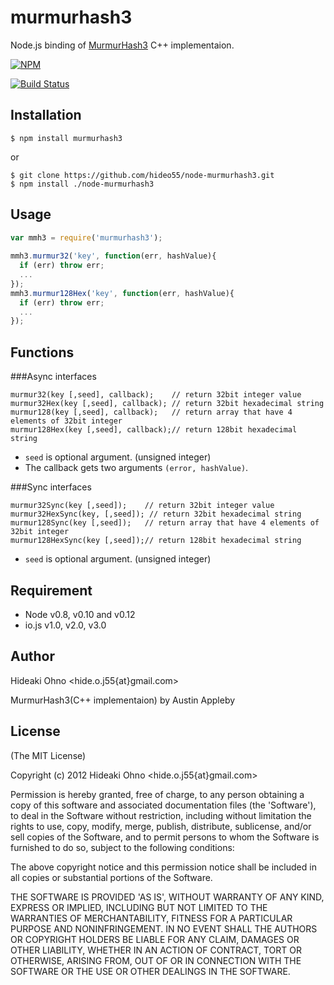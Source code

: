 # murmurhash3

  Node.js binding of [MurmurHash3](http://code.google.com/p/smhasher/wiki/MurmurHash3) C++ implementaion.

[![NPM](https://nodei.co/npm/murmurhash3.png)](https://nodei.co/npm/murmurhash3/)

[![Build Status](https://travis-ci.org/hideo55/node-murmurhash3.svg?branch=master)](http://travis-ci.org/hideo55/node-murmurhash3)

## Installation

    $ npm install murmurhash3
    
or

    $ git clone https://github.com/hideo55/node-murmurhash3.git
    $ npm install ./node-murmurhash3

## Usage

```javascript
var mmh3 = require('murmurhash3');
    
mmh3.murmur32('key', function(err, hashValue){
  if (err) throw err;
  ...
});
mmh3.murmur128Hex('key', function(err, hashValue){
  if (err) throw err;
  ...
});
```

## Functions

###Async interfaces

    murmur32(key [,seed], callback);    // return 32bit integer value
    murmur32Hex(key [,seed], callback); // return 32bit hexadecimal string
    murmur128(key [,seed], callback);   // return array that have 4 elements of 32bit integer
    murmur128Hex(key [,seed], callback);// return 128bit hexadecimal string

- `seed` is optional argument. (unsigned integer)
- The callback gets two arguments `(error, hashValue)`. 

###Sync interfaces

    murmur32Sync(key [,seed]);    // return 32bit integer value
    murmur32HexSync(key, [,seed]); // return 32bit hexadecimal string
    murmur128Sync(key [,seed]);   // return array that have 4 elements of 32bit integer
    murmur128HexSync(key [,seed]);// return 128bit hexadecimal string

- `seed` is optional argument. (unsigned integer)

## Requirement

- Node v0.8, v0.10 and v0.12
- io.js v1.0, v2.0, v3.0

## Author

Hideaki Ohno  &lt;hide.o.j55{at}gmail.com&gt;

MurmurHash3(C++ implementaion) by Austin Appleby

## License 

(The MIT License)

Copyright (c) 2012 Hideaki Ohno &lt;hide.o.j55{at}gmail.com&gt;

Permission is hereby granted, free of charge, to any person obtaining
a copy of this software and associated documentation files (the
'Software'), to deal in the Software without restriction, including
without limitation the rights to use, copy, modify, merge, publish,
distribute, sublicense, and/or sell copies of the Software, and to
permit persons to whom the Software is furnished to do so, subject to
the following conditions:

The above copyright notice and this permission notice shall be
included in all copies or substantial portions of the Software.

THE SOFTWARE IS PROVIDED 'AS IS', WITHOUT WARRANTY OF ANY KIND,
EXPRESS OR IMPLIED, INCLUDING BUT NOT LIMITED TO THE WARRANTIES OF
MERCHANTABILITY, FITNESS FOR A PARTICULAR PURPOSE AND NONINFRINGEMENT.
IN NO EVENT SHALL THE AUTHORS OR COPYRIGHT HOLDERS BE LIABLE FOR ANY
CLAIM, DAMAGES OR OTHER LIABILITY, WHETHER IN AN ACTION OF CONTRACT,
TORT OR OTHERWISE, ARISING FROM, OUT OF OR IN CONNECTION WITH THE
SOFTWARE OR THE USE OR OTHER DEALINGS IN THE SOFTWARE.
